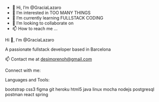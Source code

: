- 👋 Hi, I’m @GraciaLazaro
- 👀 I’m interested in TOO MANY THINGS 
- 🌱 I’m currently learning FULLSTACK CODING
- 💞️ I’m looking to collaborate on 
- 📫 How to reach me ...

<!---
GraciaLazaro/GraciaLazaro is a ✨ special ✨ repository because its `README.md` (this file) appears on your GitHub profile.
You can click the Preview link to take a look at your changes.
--->



Hi 👋, I'm @GraciaLazaro

A passionate fullstack developer based in Barcelona




📫 Contact me at desimorenoh@gmail.com

Connect with me:



Languages and Tools:

 bootstrap  css3  figma  git  heroku  html5  java  linux  mocha  nodejs  postgresql  postman  react  spring


